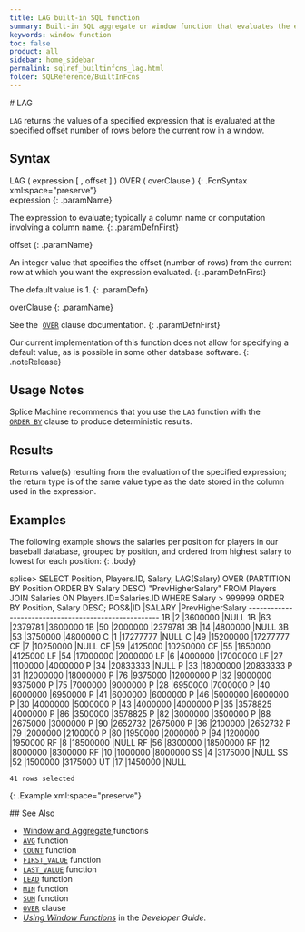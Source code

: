 ```yaml
---
title: LAG built-in SQL function
summary: Built-in SQL aggregate or window function that evaluates the expression at a specified offset before the current row within a partition.
keywords: window function
toc: false
product: all
sidebar: home_sidebar
permalink: sqlref_builtinfcns_lag.html
folder: SQLReference/BuiltInFcns
---
```

<section>
<div class="TopicContent" data-swiftype-index="true" markdown="1">
# LAG

`LAG` returns the values of a specified expression that is evaluated at
the specified offset number of rows before the current row in a window.

## Syntax

<div class="fcnWrapperWide" markdown="1">
    LAG ( expression [ , offset ] ) OVER ( overClause )
{: .FcnSyntax xml:space="preserve"}

</div>
<div class="paramList" markdown="1">
expression
{: .paramName}

The expression to evaluate; typically a column name or computation
involving a column name.
{: .paramDefnFirst}

offset
{: .paramName}

An integer value that specifies the offset (number of rows) from the
current row at which you want the expression evaluated.
{: .paramDefnFirst}

The default value is 1.
{: .paramDefn}

overClause
{: .paramName}

See the &nbsp;[`OVER`](sqlref_clauses_over.html) clause documentation.
{: .paramDefnFirst}

</div>
Our current implementation of this function does not allow for
specifying a default value, as is possible in some other database
software.
{: .noteRelease}

## Usage Notes

Splice Machine recommends that you use the `LAG` function with the &nbsp;
[`ORDER BY`](sqlref_clauses_orderby.html) clause to produce
deterministic results.

## Results

Returns value(s) resulting from the evaluation of the specified
expression; the return type is of the same value type as the date stored
in the column used in the expression.

## Examples

The following example shows the salaries per position for players in our
baseball database, grouped by position, and ordered from highest salary to lowest for each position:
{: .body}

<div class="preWrapper" markdown="1">
    splice> SELECT Position, Players.ID, Salary,
       LAG(Salary) OVER (PARTITION BY Position ORDER BY Salary DESC) "PrevHigherSalary"
       FROM Players JOIN Salaries ON Players.ID=Salaries.ID
       WHERE Salary > 999999
       ORDER BY Position, Salary DESC;
    POS&|ID    |SALARY              |PrevHigherSalary
    -----------------------------------------------------
    1B  |2     |3600000             |NULL
    1B  |63    |2379781             |3600000
    1B  |50    |2000000             |2379781
    3B  |14    |4800000             |NULL
    3B  |53    |3750000             |4800000
    C   |1     |17277777            |NULL
    C   |49    |15200000            |17277777
    CF  |7     |10250000            |NULL
    CF  |59    |4125000             |10250000
    CF  |55    |1650000             |4125000
    LF  |54    |17000000            |2000000
    LF  |6     |4000000             |17000000
    LF  |27    |1100000             |4000000
    P   |34    |20833333            |NULL
    P   |33    |18000000            |20833333
    P   |31    |12000000            |18000000
    P   |76    |9375000             |12000000
    P   |32    |9000000             |9375000
    P   |75    |7000000             |9000000
    P   |28    |6950000             |7000000
    P   |40    |6000000             |6950000
    P   |41    |6000000             |6000000
    P   |46    |5000000             |6000000
    P   |30    |4000000             |5000000
    P   |43    |4000000             |4000000
    P   |35    |3578825             |4000000
    P   |86    |3500000             |3578825
    P   |82    |3000000             |3500000
    P   |88    |2675000             |3000000
    P   |90    |2652732             |2675000
    P   |36    |2100000             |2652732
    P   |79    |2000000             |2100000
    P   |80    |1950000             |2000000
    P   |94    |1200000             |1950000
    RF  |8     |18500000            |NULL
    RF  |56    |8300000             |18500000
    RF  |12    |8000000             |8300000
    RF  |10    |1000000             |8000000
    SS  |4     |3175000             |NULL
    SS  |52    |1500000             |3175000
    UT  |17    |1450000             |NULL

    41 rows selected
{: .Example xml:space="preserve"}

</div>
## See Also

* [Window and Aggregate
  ](sqlref_builtinfcns_intro.html#window)functions
* [`AVG`](sqlref_builtinfcns_avg.html) function
* [`COUNT`](sqlref_builtinfcns_count.html) function
* [`FIRST_VALUE`](sqlref_builtinfcns_firstvalue.html) function
* [`LAST_VALUE`](sqlref_builtinfcns_lastvalue.html) function
* [`LEAD`](sqlref_builtinfcns_lead.html) function
* [`MIN`](sqlref_builtinfcns_min.html) function
* [`SUM`](sqlref_builtinfcns_sum.html) function
* [`OVER`](sqlref_clauses_over.html) clause
* *[Using Window Functions](developers_fundamentals_windowfcns.html)* in
  the *Developer Guide*.

</div>
</section>
